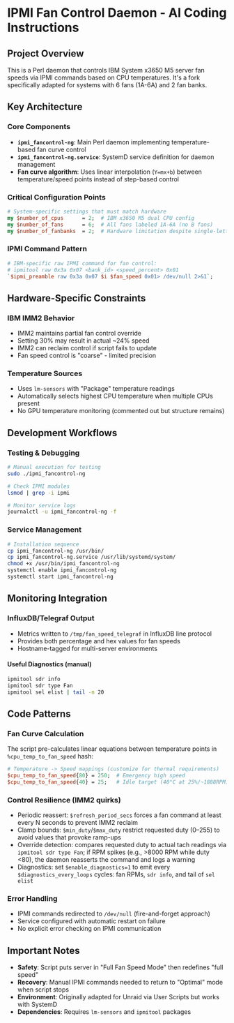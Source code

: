 # IPMI Fan Control Daemon - AI Coding Instructions

## Project Overview
This is a Perl daemon that controls IBM System x3650 M5 server fan speeds via IPMI commands based on CPU temperatures. It's a fork specifically adapted for systems with 6 fans (1A-6A) and 2 fan banks.

## Key Architecture

### Core Components
- **`ipmi_fancontrol-ng`**: Main Perl daemon implementing temperature-based fan curve control
- **`ipmi_fancontrol-ng.service`**: SystemD service definition for daemon management
- **Fan curve algorithm**: Uses linear interpolation (`Y=mx+b`) between temperature/speed points instead of step-based control

### Critical Configuration Points
```perl
# System-specific settings that must match hardware
my $number_of_cpus      = 2;  # IBM x3650 M5 dual CPU config
my $number_of_fans      = 6;  # All fans labeled 1A-6A (no B fans)
my $number_of_fanbanks  = 2;  # Hardware limitation despite single-letter naming
```

### IPMI Command Pattern
```perl
# IBM-specific raw IPMI command for fan control:
# ipmitool raw 0x3a 0x07 <bank_id> <speed_percent> 0x01
`$ipmi_preamble raw 0x3a 0x07 $i $fan_speed 0x01> /dev/null 2>&1`;
```

## Hardware-Specific Constraints

### IBM IMM2 Behavior
- IMM2 maintains partial fan control override
- Setting 30% may result in actual ~24% speed
- IMM2 can reclaim control if script fails to update
- Fan speed control is "coarse" - limited precision

### Temperature Sources
- Uses `lm-sensors` with "Package" temperature readings
- Automatically selects highest CPU temperature when multiple CPUs present
- No GPU temperature monitoring (commented out but structure remains)

## Development Workflows

### Testing & Debugging
```bash
# Manual execution for testing
sudo ./ipmi_fancontrol-ng

# Check IPMI modules
lsmod | grep -i ipmi

# Monitor service logs
journalctl -u ipmi_fancontrol-ng -f
```

### Service Management
```bash
# Installation sequence
cp ipmi_fancontrol-ng /usr/bin/
cp ipmi_fancontrol-ng.service /usr/lib/systemd/system/
chmod +x /usr/bin/ipmi_fancontrol-ng
systemctl enable ipmi_fancontrol-ng
systemctl start ipmi_fancontrol-ng
```

## Monitoring Integration

### InfluxDB/Telegraf Output
- Metrics written to `/tmp/fan_speed_telegraf` in InfluxDB line protocol
- Provides both percentage and hex values for fan speeds
- Hostname-tagged for multi-server environments

#### Useful Diagnostics (manual)
```bash
ipmitool sdr info
ipmitool sdr type Fan
ipmitool sel elist | tail -n 20
```

## Code Patterns

### Fan Curve Calculation
The script pre-calculates linear equations between temperature points in `%cpu_temp_to_fan_speed` hash:
```perl
# Temperature -> Speed mappings (customize for thermal requirements)
$cpu_temp_to_fan_speed{80} = 250;  # Emergency high speed
$cpu_temp_to_fan_speed{40} = 25;   # Idle target (40°C at 25%/~1888RPM)
```

### Control Resilience (IMM2 quirks)
- Periodic reassert: `$refresh_period_secs` forces a fan command at least every N seconds to prevent IMM2 reclaim
- Clamp bounds: `$min_duty`/`$max_duty` restrict requested duty (0–255) to avoid values that provoke ramp-ups
- Override detection: compares requested duty to actual tach readings via `ipmitool sdr type Fan`; if RPM spikes (e.g., >8000 RPM while duty <80), the daemon reasserts the command and logs a warning
- Diagnostics: set `$enable_diagnostics=1` to emit every `$diagnostics_every_loops` cycles: fan RPMs, `sdr info`, and tail of `sel elist`

### Error Handling
- IPMI commands redirected to `/dev/null` (fire-and-forget approach)
- Service configured with automatic restart on failure
- No explicit error checking on IPMI communication

## Important Notes
- **Safety**: Script puts server in "Full Fan Speed Mode" then redefines "full speed"
- **Recovery**: Manual IPMI commands needed to return to "Optimal" mode when script stops
- **Environment**: Originally adapted for Unraid via User Scripts but works with SystemD
- **Dependencies**: Requires `lm-sensors` and `ipmitool` packages
